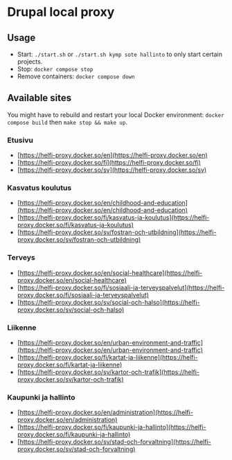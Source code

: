 # Drupal local proxy

## Usage

- Start: `./start.sh` or `./start.sh kymp sote hallinto` to only start certain projects.
- Stop: `docker compose stop`
- Remove containers: `docker compose down`

## Available sites

You might have to rebuild and restart your local Docker environment: `docker compose build` then `make stop && make up`.

### Etusivu
- [https://helfi-proxy.docker.so/en](https://helfi-proxy.docker.so/en)
- [https://helfi-proxy.docker.so/fi](https://helfi-proxy.docker.so/fi)
- [https://helfi-proxy.docker.so/sv](https://helfi-proxy.docker.so/sv)

### Kasvatus koulutus
- [https://helfi-proxy.docker.so/en/childhood-and-education](https://helfi-proxy.docker.so/en/childhood-and-education)
- [https://helfi-proxy.docker.so/fi/kasvatus-ja-koulutus](https://helfi-proxy.docker.so/fi/kasvatus-ja-koulutus)
- [https://helfi-proxy.docker.so/sv/fostran-och-utbildning](https://helfi-proxy.docker.so/sv/fostran-och-utbildning)

### Terveys
- [https://helfi-proxy.docker.so/en/social-healthcare](https://helfi-proxy.docker.so/en/social-healthcare)
- [https://helfi-proxy.docker.so/fi/sosiaali-ja-terveyspalvelut](https://helfi-proxy.docker.so/fi/sosiaali-ja-terveyspalvelut)
- [https://helfi-proxy.docker.so/sv/social-och-halso](https://helfi-proxy.docker.so/sv/social-och-halso)

### Liikenne
- [https://helfi-proxy.docker.so/en/urban-environment-and-traffic](https://helfi-proxy.docker.so/en/urban-environment-and-traffic)
- [https://helfi-proxy.docker.so/fi/kartat-ja-liikenne](https://helfi-proxy.docker.so/fi/kartat-ja-liikenne)
- [https://helfi-proxy.docker.so/sv/kartor-och-trafik](https://helfi-proxy.docker.so/sv/kartor-och-trafik)

### Kaupunki ja hallinto
- [https://helfi-proxy.docker.so/en/administration](https://helfi-proxy.docker.so/en/administration)
- [https://helfi-proxy.docker.so/fi/kaupunki-ja-hallinto](https://helfi-proxy.docker.so/fi/kaupunki-ja-hallinto)
- [https://helfi-proxy.docker.so/sv/stad-och-forvaltning](https://helfi-proxy.docker.so/sv/stad-och-forvaltning)

